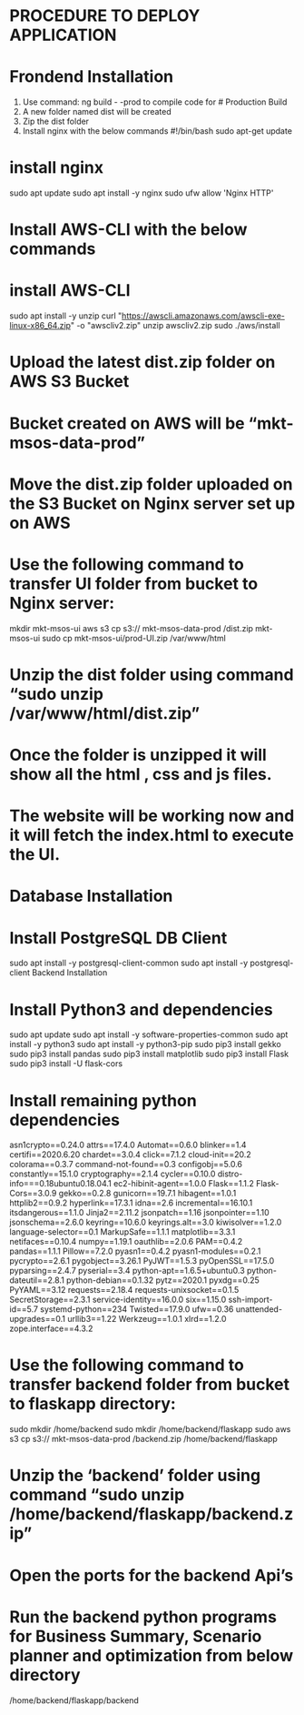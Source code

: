 # PROCEDURE TO DEPLOY APPLICATION

# Frondend Installation
1.	Use command: ng build  - -prod to compile code for # Production Build
2.	A new folder named dist will be created
3.	Zip the dist folder
4.	Install nginx with the below commands
#!/bin/bash
sudo apt-get update
# install nginx
sudo apt update
sudo apt install -y nginx
sudo ufw allow 'Nginx HTTP'
# Install AWS-CLI with the below commands
# install AWS-CLI
sudo apt install -y unzip
curl "https://awscli.amazonaws.com/awscli-exe-linux-x86_64.zip" -o "awscliv2.zip"
unzip awscliv2.zip
sudo ./aws/install
# Upload the latest dist.zip folder on AWS S3 Bucket
# Bucket created on AWS will be “mkt-msos-data-prod”
# Move the dist.zip folder uploaded on the S3 Bucket on Nginx server set up on AWS
# Use the following command to transfer UI folder from bucket to Nginx server:
 mkdir mkt-msos-ui
aws s3 cp s3:// mkt-msos-data-prod /dist.zip mkt-msos-ui
sudo cp mkt-msos-ui/prod-UI.zip /var/www/html
# Unzip the dist folder using command “sudo unzip /var/www/html/dist.zip”
# Once the folder is unzipped it will show all the html , css and js files.
# The website will be working now and it will fetch the index.html to execute the UI.
# Database Installation
# Install PostgreSQL DB Client
sudo apt install -y postgresql-client-common
sudo apt install -y postgresql-client
Backend Installation
# Install Python3 and dependencies
sudo apt update
sudo apt install -y software-properties-common
sudo apt install -y python3
sudo apt install -y python3-pip
sudo pip3 install gekko
sudo pip3 install pandas
sudo pip3 install matplotlib
sudo pip3 install Flask
sudo pip3 install -U flask-cors
# Install remaining python dependencies 
asn1crypto==0.24.0
attrs==17.4.0
Automat==0.6.0
blinker==1.4
certifi==2020.6.20
chardet==3.0.4
click==7.1.2
cloud-init==20.2
colorama==0.3.7
command-not-found==0.3
configobj==5.0.6
constantly==15.1.0
cryptography==2.1.4
cycler==0.10.0
distro-info===0.18ubuntu0.18.04.1
ec2-hibinit-agent==1.0.0
Flask==1.1.2
Flask-Cors==3.0.9
gekko==0.2.8
gunicorn==19.7.1
hibagent==1.0.1
httplib2==0.9.2
hyperlink==17.3.1
idna==2.6
incremental==16.10.1
itsdangerous==1.1.0
Jinja2==2.11.2
jsonpatch==1.16
jsonpointer==1.10
jsonschema==2.6.0
keyring==10.6.0
keyrings.alt==3.0
kiwisolver==1.2.0
language-selector==0.1
MarkupSafe==1.1.1
matplotlib==3.3.1
netifaces==0.10.4
numpy==1.19.1
oauthlib==2.0.6
PAM==0.4.2
pandas==1.1.1
Pillow==7.2.0
pyasn1==0.4.2
pyasn1-modules==0.2.1
pycrypto==2.6.1
pygobject==3.26.1
PyJWT==1.5.3
pyOpenSSL==17.5.0
pyparsing==2.4.7
pyserial==3.4
python-apt==1.6.5+ubuntu0.3
python-dateutil==2.8.1
python-debian==0.1.32
pytz==2020.1
pyxdg==0.25
PyYAML==3.12
requests==2.18.4
requests-unixsocket==0.1.5
SecretStorage==2.3.1
service-identity==16.0.0
six==1.15.0
ssh-import-id==5.7
systemd-python==234
Twisted==17.9.0
ufw==0.36
unattended-upgrades==0.1
urllib3==1.22
Werkzeug==1.0.1
xlrd==1.2.0
zope.interface==4.3.2
# Use the following command to transfer backend folder from bucket to flaskapp directory:
sudo mkdir /home/backend
sudo mkdir /home/backend/flaskapp 
sudo aws s3 cp s3:// mkt-msos-data-prod /backend.zip /home/backend/flaskapp
# Unzip the ‘backend’ folder using command “sudo unzip /home/backend/flaskapp/backend.zip”
# Open the ports for the backend Api’s
# Run the backend python programs for Business Summary, Scenario planner and optimization from below directory
/home/backend/flaskapp/backend


